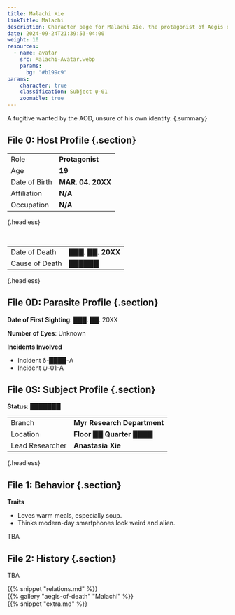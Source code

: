 ```yaml
---
title: Malachi Xie
linkTitle: Malachi
description: Character page for Malachi Xie, the protagonist of Aegis of Death
date: 2024-09-24T21:39:53-04:00
weight: 10
resources:
  - name: avatar
    src: Malachi-Avatar.webp
    params:
      bg: "#b199c9"
params:
    character: true
    classification: Subject ψ-01
    zoomable: true
---
```


A fugitive wanted by the AOD, unsure of his own identity.
{.summary}

<!--more-->

<section class="info">

## File 0: Host Profile {.section}

|               |                   |
| ------------- | ----------------- |
| Role          | **Protagonist**   |
| Age           | **19**            |
| Date of Birth | **MAR. 04. 20XX** |
| Affiliation   | **N/A**           |
| Occupation    | **N/A**           |
{.headless}

<br>

|                |                        |
| -------------- | ---------------------- |
| Date of Death  | **███. ██. 20XX**      |
| Cause of Death | **██████**             |
{.headless}

## File 0D: Parasite Profile {.section}

**Date of First Sighting**: ███. ██. 20XX

**Number of Eyes**: Unknown

**Incidents Involved**

- Incident δ-████-A
- Incident ψ-01-A

## File 0S: Subject Profile {.section}

**Status**: ███████

|                 |                             |
| --------------- | --------------------------- |
| Branch          | **Myr Research Department** |
| Location        | **Floor ██ Quarter ████**   |
| Lead Researcher | **Anastasia Xie**           |
{.headless}

</section>
<section class="personality">

## File 1: Behavior {.section}

**Traits**

- Loves warm meals, especially soup.
- Thinks modern-day smartphones look weird and alien.

TBA

</section>
<section class="history">

## File 2: History {.section}

TBA

</section>
<section class="relations">
{{% snippet "relations.md" %}}
</section>
<section class="gallery">
{{% gallery "aegis-of-death" "Malachi" %}}
</section>
<section class="extra">
{{% snippet "extra.md" %}}
</section>
